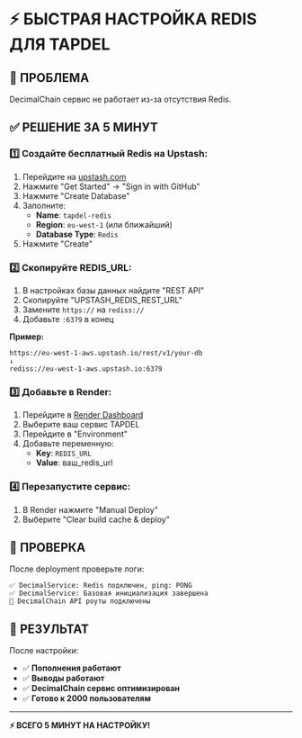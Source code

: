 # ⚡ БЫСТРАЯ НАСТРОЙКА REDIS ДЛЯ TAPDEL

## 🎯 ПРОБЛЕМА
DecimalChain сервис не работает из-за отсутствия Redis.

## ✅ РЕШЕНИЕ ЗА 5 МИНУТ

### 1️⃣ **Создайте бесплатный Redis на Upstash:**
1. Перейдите на [upstash.com](https://upstash.com)
2. Нажмите "Get Started" → "Sign in with GitHub"
3. Нажмите "Create Database"
4. Заполните:
   - **Name**: `tapdel-redis`
   - **Region**: `eu-west-1` (или ближайший)
   - **Database Type**: `Redis`
5. Нажмите "Create"

### 2️⃣ **Скопируйте REDIS_URL:**
1. В настройках базы данных найдите "REST API"
2. Скопируйте "UPSTASH_REDIS_REST_URL"
3. Замените `https://` на `rediss://`
4. Добавьте `:6379` в конец

**Пример:**
```
https://eu-west-1-aws.upstash.io/rest/v1/your-db
↓
rediss://eu-west-1-aws.upstash.io:6379
```

### 3️⃣ **Добавьте в Render:**
1. Перейдите в [Render Dashboard](https://dashboard.render.com)
2. Выберите ваш сервис TAPDEL
3. Перейдите в "Environment"
4. Добавьте переменную:
   - **Key**: `REDIS_URL`
   - **Value**: ваш_redis_url

### 4️⃣ **Перезапустите сервис:**
1. В Render нажмите "Manual Deploy"
2. Выберите "Clear build cache & deploy"

## 🧪 ПРОВЕРКА

После deployment проверьте логи:
```
✅ DecimalService: Redis подключен, ping: PONG
✅ DecimalService: Базовая инициализация завершена
🔗 DecimalChain API роуты подключены
```

## 🎉 РЕЗУЛЬТАТ

После настройки:
- ✅ **Пополнения работают**
- ✅ **Выводы работают**  
- ✅ **DecimalChain сервис оптимизирован**
- ✅ **Готово к 2000 пользователям**

---

**⚡ ВСЕГО 5 МИНУТ НА НАСТРОЙКУ!** 